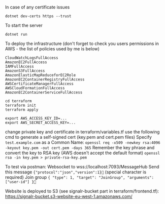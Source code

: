 In case of any certificate issues
```
dotnet dev-certs https --trust
```

To start the server
```
dotnet run
```

To deploy the infrastructure (don't forget to check you users permissions in AWS - the list of policies used by me is below)
```
CloudWatchLogsFullAccess
AmazonEC2FullAccess
IAMFullAccess
AmazonS3FullAccess
AmazonElasticMapReduceforEC2Role
AmazonEC2ContainerRegistryFullAccess
AWSCertificateManagerFullAccess
AWSCloudFormationFullAccess
AmazonEC2ContainerServiceFullAccess
```
```
cd terraform
terraform init
terraform apply
```

```
export AWS_ACCESS_KEY_ID=...
export AWS_SECRET_ACCESS_KEY=...
```

change private key and certificate in terraform/variables.tf
use the following cmd to generate a self-signed cert (key.pem and cert.pem files)
Specify `test.example.com` as a Common Name:
`openssl req -x509 -newkey rsa:4096 -keyout key.pem -out cert.pem -days 365`
Remember the key phrase and convert the key to RSA key (AWS doesn't accept the default format)
`openssl rsa -in key.pem > private-rsa-key.pem`

To test via postman:
Websocket to wss://localhost:7093/MessageHub
Send this message `{"protocol":"json","version":1}` (special character is required)
Join group `{ "type": 1, "target": "JoinGroup", "arguments": ["user-id"] }`

Website is deployed to S3 (see signalr-bucket part in terraform/frontend.tf): https://signalr-bucket.s3-website-eu-west-1.amazonaws.com/